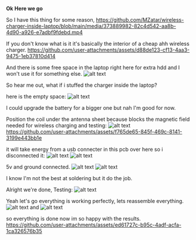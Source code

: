 **Ok**
**Here we go**

So I have this thing for some reason,
https://github.com/MZatar/wireless-charger-inside-laptop/blob/main/media/373889982-82c4d542-aa8b-4d90-a926-e7adbf9fdebd.mp4

If you don't know what is it it's basically the interior of a cheap ahh wireless charger.
https://github.com/user-attachments/assets/d88de123-cf13-4aa3-9475-1eb37810d414

And there is some free space in the laptop right here for extra hdd and I won't use it for something else.
![alt text]([http://url/to/img.png](https://github.com/MZatar/wireless-charger-inside-laptop/blob/main/media/3.jpg))

So hear me out, what if i stuffed the charger inside the laptop?

here is the empty space:
![alt text]([http://url/to/img.png](https://github.com/MZatar/wireless-charger-inside-laptop/blob/main/media/4.jpg))

I could upgrade the battery for a bigger one but nah I'm good for now.

Position the coil under the antenna sheet because blocks the magnetic field needed for wireless charging and testing:
![alt text]([http://url/to/img.png](https://github.com/MZatar/wireless-charger-inside-laptop/blob/main/media/5.jpg))
https://github.com/user-attachments/assets/f765de65-845f-469c-8141-3199e443bb1e

it will take energy from a usb connecter in this pcb over here so i disconnected it:
![alt text]([http://url/to/img.png](https://github.com/MZatar/wireless-charger-inside-laptop/blob/main/media/7.jpg))
![alt text]([http://url/to/img.png](https://github.com/MZatar/wireless-charger-inside-laptop/blob/main/media/8.jpg))

5v and ground connected.
![alt text]([http://url/to/img.png](https://github.com/MZatar/wireless-charger-inside-laptop/blob/main/media/9.jpg))
![alt text]([http://url/to/img.png](https://github.com/MZatar/wireless-charger-inside-laptop/blob/main/media/10.jpg))

I know I'm not the best at soldering but it do the job.

Alright we're done, Testing:
![alt text]([http://url/to/img.png](https://github.com/MZatar/wireless-charger-inside-laptop/blob/main/media/11.jpg))

Yeah let's go everything is working perfectly, lets reassemble everything.
![alt text]([http://url/to/img.png](https://github.com/MZatar/wireless-charger-inside-laptop/blob/main/media/12.jpg))
and
![alt text]([http://url/to/img.png](https://github.com/MZatar/wireless-charger-inside-laptop/blob/main/media/13.jpg))

so everything is done now im so happy with the results.
https://github.com/user-attachments/assets/ed61727c-b95c-4adf-acfa-1ca326576b35

